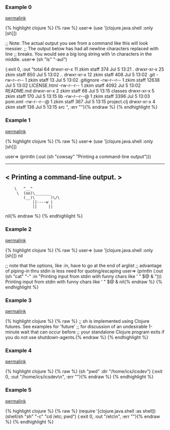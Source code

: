 ### Example 0
[permalink](#example-0)

{% highlight clojure %}
{% raw %}
user=> (use '[clojure.java.shell :only [sh]])

;; Note: The actual output you see from a command like this will look messier.
;; The output below has had all newline characters replaced with line
;; breaks.  You would see a big long string with \n characters in the middle.
user=> (sh "ls" "-aul")

{:exit 0,
 :out "total 64
drwxr-xr-x  11 zkim  staff    374 Jul  5 13:21 .
drwxr-xr-x  25 zkim  staff    850 Jul  5 13:02 ..
drwxr-xr-x  12 zkim  staff    408 Jul  5 13:02 .git
-rw-r--r--   1 zkim  staff     13 Jul  5 13:02 .gitignore
-rw-r--r--   1 zkim  staff  12638 Jul  5 13:02 LICENSE.html
-rw-r--r--   1 zkim  staff   4092 Jul  5 13:02 README.md
drwxr-xr-x   2 zkim  staff     68 Jul  5 13:15 classes
drwxr-xr-x   5 zkim  staff    170 Jul  5 13:15 lib
-rw-r--r--@  1 zkim  staff   3396 Jul  5 13:03 pom.xml
-rw-r--r--@  1 zkim  staff    367 Jul  5 13:15 project.clj
drwxr-xr-x   4 zkim  staff    136 Jul  5 13:15 src
", :err ""}{% endraw %}
{% endhighlight %}


### Example 1
[permalink](#example-1)

{% highlight clojure %}
{% raw %}
user=> (use '[clojure.java.shell :only [sh]])

user=> (println (:out (sh "cowsay" "Printing a command-line output")))

 _________________________________
< Printing a command-line output. >
 ---------------------------------
        \   ^__^
         \  (oo)\_______
            (__)\       )\/\
                ||----w |
                ||     ||

nil{% endraw %}
{% endhighlight %}


### Example 2
[permalink](#example-2)

{% highlight clojure %}
{% raw %}
user=> (use '[clojure.java.shell :only [sh]])
nil

;; note that the options, like :in, have to go at the end of arglist
;; advantage of piping-in thru stdin is less need for quoting/escaping
user=> (println (:out (sh "cat" "-" :in "Printing input from stdin with funny chars like ' \" $@ & ")))
Printing input from stdin with funny chars like ' " $@ &
nil{% endraw %}
{% endhighlight %}


### Example 3
[permalink](#example-3)

{% highlight clojure %}
{% raw %}
;; sh is implemented using Clojure futures.  See examples for 'future'
;; for discussion of an undesirable 1-minute wait that can occur before
;; your standalone Clojure program exits if you do not use shutdown-agents.{% endraw %}
{% endhighlight %}


### Example 4
[permalink](#example-4)

{% highlight clojure %}
{% raw %}
(sh "pwd" :dir "/home/ics/icsdev")
{:exit 0, :out "/home/ics/icsdev\n", :err ""}{% endraw %}
{% endhighlight %}


### Example 5
[permalink](#example-5)

{% highlight clojure %}
{% raw %}
(require '[clojure.java.shell :as shell])
(shell/sh "sh" "-c" "cd /etc; pwd")
{:exit 0, :out "/etc\n", :err ""}{% endraw %}
{% endhighlight %}



